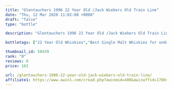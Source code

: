 ```yaml
---
title: "Glentauchers 1996 22 Year Old /Jack Wiebers Old Train Line"
date: "Thu, 12 Mar 2020 11:02:08 +0000"
draft: "false"
type: "bottle"

description: "Glentauchers 1996 22 Year Old /Jack Wiebers Old Train Line is a 22 year old single malt whisky from the Glentauchers whisky distillery (located in the Speyside region). The best price currently available is from The Whisky Exchange for only £162.0 we don't have any review data for this single malt whisky yet, let us know what you think in the comments below."

bottletags: ["22 Year Old Whiskies","Best Single Malt Whiskies for under £75","Single Malt Whiskies","Speyside Whiskies","Spirit Caramel (E150A)","Vintage 1996 - Whiskies made in 1996","Whiskies may contain Spirit Caramel (E150A)","Whiskies of Scotland"]

thumbnail_id: 58439
rank: "0"
reviews: 0
price: 162

url: /glentauchers-1996-22-year-old-jack-wiebers-old-train-line/
affiliate1: https://www.awin1.com/cread.php?awinmid=400&awinaffid=170041&clickref=&p=https://www.thewhiskyexchange.com/p/47536/glentauchers-1996-22-year-old-jack-wiebers-old-train-line
---
```



